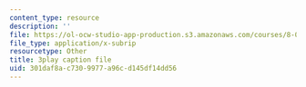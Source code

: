 ```yaml
---
content_type: resource
description: ''
file: https://ol-ocw-studio-app-production.s3.amazonaws.com/courses/8-01sc-classical-mechanics-fall-2016/301daf8ac7309977a96cd145df14dd56_jM-JYT2j6Yw.srt
file_type: application/x-subrip
resourcetype: Other
title: 3play caption file
uid: 301daf8a-c730-9977-a96c-d145df14dd56
---
```

